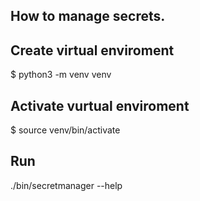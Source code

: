 ## How to manage secrets.

## Create virtual enviroment
$ python3 -m venv venv

## Activate vurtual enviroment
$ source venv/bin/activate


## Run 
./bin/secretmanager --help
